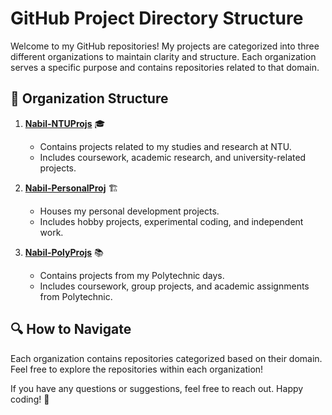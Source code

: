 # GitHub Project Directory Structure

Welcome to my GitHub repositories! My projects are categorized into three different organizations to maintain clarity and structure. Each organization serves a specific purpose and contains repositories related to that domain.

## 📌 Organization Structure

1. **[Nabil-NTUProjs](https://github.com/Nabil-NTUProjs)** 🎓  
   - Contains projects related to my studies and research at NTU.  
   - Includes coursework, academic research, and university-related projects.

2. **[Nabil-PersonalProj](https://github.com/Nabil-PersonalProj)** 🏗️  
   - Houses my personal development projects.  
   - Includes hobby projects, experimental coding, and independent work.

3. **[Nabil-PolyProjs](https://github.com/Nabil-PolyProjs)** 📚 
   - Contains projects from my Polytechnic days.  
   - Includes coursework, group projects, and academic assignments from Polytechnic.

## 🔍 How to Navigate  
Each organization contains repositories categorized based on their domain. Feel free to explore the repositories within each organization!

If you have any questions or suggestions, feel free to reach out. Happy coding! 🚀
